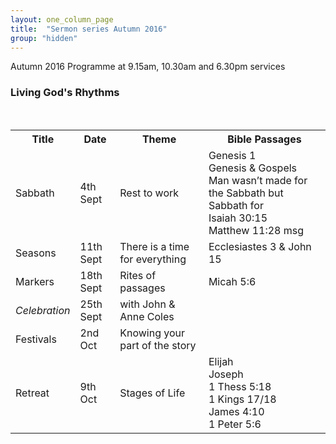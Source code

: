 ```yaml
---
layout: one_column_page
title:  "Sermon series Autumn 2016"
group: "hidden"
---
```


Autumn 2016 Programme at 9.15am, 10.30am and 6.30pm services

### Living God's Rhythms

<br>
<table>
<tr>
<th>Title</th><th>Date</th><th>Theme</th><th>Bible Passages</th>
</tr>
<tr>
<td>Sabbath</td><td>4th Sept</td><td>Rest to work</td><td>Genesis 1
<br>Genesis & Gospels
<br>Man wasn’t made for the Sabbath but Sabbath for
<br>Isaiah 30:15
<br>Matthew 11:28 msg</td>
</tr>
<tr>
<td>Seasons</td><td>11th Sept</td><td>There is a time for everything</td><td>Ecclesiastes 3 & John 15</td>
</tr>
<tr>
<td>Markers</td><td>18th Sept</td><td>Rites of passages</td><td>Micah 5:6</td>
</tr>
<tr>
<td><em>Celebration</em></td><td>25th Sept</td><td>with John & Anne Coles</td><td></td>
</tr>
<tr>
<td>Festivals</td><td>2nd Oct</td><td>Knowing your part of the story</td><td></td>
</tr><tr>
<td>Retreat</td><td>9th Oct</td><td>Stages of Life</td><td>Elijah
<br>Joseph
<br>1 Thess 5:18
<br>1 Kings 17/18
<br>James 4:10
<br>1 Peter 5:6</td>
</tr>
</table>

